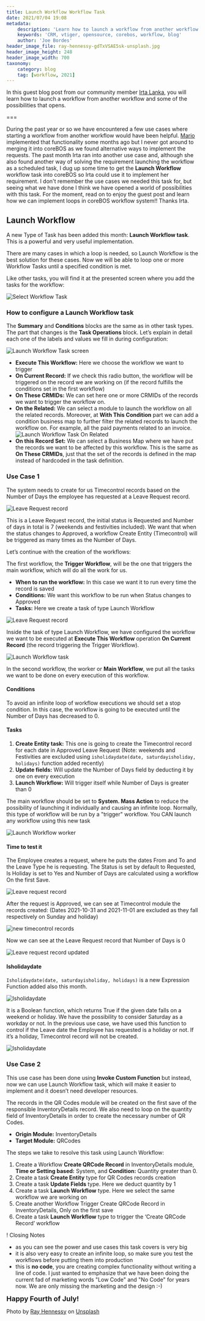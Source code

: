 ```yaml
---
title: Launch Workflow Workflow Task
date: 2021/07/04 19:08
metadata:
    description: 'Learn how to launch a workflow from another workflow and the possibilities that opens.'
    keywords: 'CRM, vtiger, opensource, corebos, workflow, blog'
    author: 'Joe Bordes'
header_image_file: ray-hennessy-gdTxVSAE5sk-unsplash.jpg
header_image_height: 248
header_image_width: 700
taxonomy:
    category: blog
    tag: [workflow, 2021]
---
```


In this guest blog post from our community member [Irta Lanka](https://www.linkedin.com/in/irta-lanka-94654514b/), you will learn how to launch a workflow from another workflow and some of the possibilities that opens.

===

During the past year or so we have encountered a few use cases where starting a workflow from another workflow would have been helpful. [Mario](https://github.com/mocodertz) implemented that functionality some months ago but I never got around to merging it into coreBOS as we found alternative ways to implement the requests. The past month Irta ran into another use case and, although she also found another way of solving the requirement launching the workflow as a scheduled task, I dug up some time to get the **Launch Workflow** workflow task into coreBOS so Irta could use it to implement her requirement. I don't remember the use cases we needed this task for, but seeing what we have done I think we have opened a world of possibilities with this task. For the moment, read on to enjoy the guest post and learn how we can implement loops in coreBOS workflow system!! Thanks Irta.

## Launch Workflow

A new Type of Task has been added this month: **Launch Workflow task**. This is a powerful and very useful implementation.

There are many cases in which a loop is needed, so Launch Workflow is the best solution for these cases. Now we will be able to loop one or more Workflow Tasks until a specified condition is met.

Like other tasks, you will find it at the presented screen where you add the tasks for the workflow:

![Select Workflow Task](lwf1.png)

### How to configure a Launch Workflow task

The **Summary** and **Conditions** blocks are the same as in other task types. The part that changes is the **Task Operations** block. Let’s explain in detail each one of the labels and values we fill in during configuration:

![Launch Workflow Task screen](lwf2.png)

- **Execute This Workflow:** Here we choose the workflow we want to trigger
- **On Current Record:** If we check this radio button, the workflow will be triggered on the record we are working on (if the record fulfills the conditions set in the first workflow)
- **On These CRMIDs:** We can set here one or more CRMIDs of the records we want to trigger the workflow on.
- **On the Related:** We can select a module to launch the workflow on all the related records.
Moreover, at **With This Condition** part we can add a condition business map to further filter the related records to launch the workflow on. For example, all the paid payments related to an invoice. ![Launch Workflow Task On Related](lwf3.png)
- **On this Record Set:** We can select a Business Map where we have put the records we want to be affected by this workflow. This is the same as **On These CRMIDs**, just that the set of the records is defined in the map instead of hardcoded in the task definition.

### Use Case 1

The system needs to create for us Timecontrol records based on the Number of Days the employee has requested at a Leave Request record.

![Leave Request record](lwf4.png)

This is a Leave Request record, the initial status is Requested and Number of days in total is 7 (weekends and festivities included). We want that when the status changes to Approved, a workflow Create Entity (Timecontrol) will be triggered as many times as the Number of Days.

Let’s continue with the creation of the workflows:

The first workflow, the **Trigger Workflow**, will be the one that triggers the main workflow, which will do all the work for us.

- **When to run the workflow:** In this case we want it to run every time the record is saved
- **Conditions:** We want this workflow to be run when Status changes to Approved
- **Tasks:** Here we create a task of type Launch Workflow

![Leave Request record](lwf5.png)

Inside the task of type Launch Workflow, we have configured the workflow we want to be executed at **Execute This Workflow** operation **On Current Record** (the record triggering the Trigger Workflow).

![Launch Workflow task](lwf6.png)

In the second workflow, the worker or **Main Workflow**, we put all the tasks we want to be done on every execution of this workflow.

#### Conditions

To avoid an infinite loop of workflow executions we should set a stop condition. In this case, the workflow is going to be executed until the Number of Days has decreased to 0.

#### Tasks

1. **Create Entity task:** This one is going to create the Timecontrol record for each date in Approved Leave Request (Note: weekends and Festivities are excluded using `isholidaydate(date, saturdayisholiday, holidays)` function added recently)
2. **Update fields:** Will update the Number of Days field by deducting it by one on every execution
3. **Launch Workflow:** Will trigger itself while Number of Days is greater than 0

The main workflow should be set to **System. Mass Action** to reduce the possibility of launching it individually and causing an infinite loop. Normally, this type of workflow will be run by a "trigger" workflow. You CAN launch any workflow using this new task

![Launch Workflow worker](lwf7.png)

#### Time to test it

The Employee creates a request, where he puts the dates From and To and the Leave Type he is requesting. The Status is set by default to Requested, Is Holiday is set to Yes and Number of Days are calculated using a workflow On the first Save.

![Leave request record](lwf8.png)

After the request is Approved, we can see at Timecontrol module the records created: (Dates 2021-10-31 and 2021-11-01 are excluded as they fall respectively on Sunday and holiday)

![new timecontrol records](lwf9.png)

Now we can see at the Leave Request record that Number of Days is 0

![Leave request record updated](lwf10.png)

#### Isholidaydate

`Isholidaydate(date, saturdayisholiday, holidays)` is a new Expression Function added also this month.

![Isholidaydate](lwf11.png)

It is a Boolean function, which returns True if the given date falls on a weekend or holiday. We have the possibility to consider Saturday as a workday or not. In the previous use case, we have used this function to control if the Leave date the Employee has requested is a holiday or not. If it’s a holiday, Timecontrol record will not be created.

![Isholidaydate](lwf12.png)

### Use Case 2

This use case has been done using **Invoke Custom Function** but instead, now we can use Launch Workflow task, which will make it easier to implement and it doesn’t need developer resources.

The records in the QR Codes module will be created on the first save of the responsible InventoryDetails record. We also need to loop on the quantity field of InventoryDetails in order to create the necessary number of QR Codes.

- **Origin Module:** InventoryDetails
- **Target Module:** QRCodes

The steps we take to resolve this task using Launch Workflow:

1. Create a Workflow **Create QRCode Record** in InventoryDetails module, **Time or Setting based:** System, and **Condition:** Quantity greater than 0.
2. Create a task **Create Entity** type for QR Codes records creation
3. Create a task **Update Fields** type. Here we deduct quantity by 1
4. Create a task **Launch Workflow** type. Here we select the same workflow we are working on
5. Create another Workflow Trigger Create QRCode Record in InventoryDetails, Only on the first save
6. Create a task **Launch Workflow** type to trigger the ‘Create QRCode Record’ workflow

! Closing Notes

- as you can see the power and use cases this task covers is very big
- it is also very easy to create an infinite loop, so make sure you test the workflows before putting them into production
- this is **no code**, you are creating complex functionality without writing a line of code. I just wanted to emphasize that we have been doing the current fad of marketing words "Low Code" and "No Code" for years now. We are only missing the marketing and the design :-)


**<span style="font-size:large">Happy Fourth of July!</span>**

<span>Photo by <a href="https://unsplash.com/@rayhennessy?utm_source=unsplash&utm_medium=referral&utm_content=creditCopyText">Ray Hennessy</a> on <a href="https://unsplash.com/s/photos/fireworks?utm_source=unsplash&utm_medium=referral&utm_content=creditCopyText">Unsplash</a></span>
